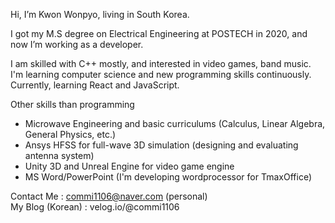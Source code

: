 Hi, I’m Kwon Wonpyo, living in South Korea.

I got my M.S degree on Electrical Engineering at POSTECH in 2020,
and now I’m working  as a developer.

I am skilled with C++ mostly, and interested in video games, band music.
I'm learning computer science and new programming skills continuously. Currently, learning React and JavaScript.

Other skills than programming
- Microwave Engineering and basic curriculums (Calculus, Linear Algebra, General Physics, etc.)
- Ansys HFSS for full-wave 3D simulation (designing and evaluating antenna system)
- Unity 3D and Unreal Engine for video game engine
- MS Word/PowerPoint (I'm developing wordprocessor for TmaxOffice)

Contact Me : commi1106@naver.com (personal)\
My Blog (Korean) : velog.io/@commi1106 
<!---
KwonWonpyo/KwonWonpyo is a ✨ special ✨ repository because its `README.md` (this file) appears on your GitHub profile.
You can click the Preview link to take a look at your changes.
--->
